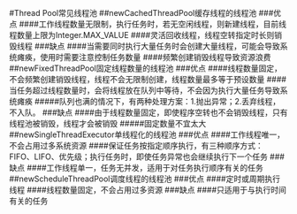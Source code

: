 #Thread Pool常见线程池
##newCachedThreadPool缓存线程的线程池
###优点
####工作线程数量无限制，执行任务时，若无空闲线程，则新建线程，目前线程数量上限为Integer.MAX_VALUE
####灵活回收线程，线程空转指定时长则销毁线程
###缺点
####当需要同时执行大量任务时会创建大量线程，可能会导致系统瘫痪，使用时需要注意控制任务数量
####频繁创建销毁线程导致资源浪费
##newFixedThreadPool固定线程数量的线程池
###优点
####线程数量固定，不会频繁创建销毁线程，线程不会无限制创建，线程数量最多等于预设数量
####当任务超过线程数量时，会将线程放在队列中等待，不会因为执行大量任务导致系统瘫痪
#####队列也满的情况下，有两种处理方案：1.抛出异常；2.丢弃线程，不入队。
###缺点
####由于线程数量固定，即使程序空转也不会销毁线程，只有线程池被销毁，线程才会被销毁
#####固定数量不宜太大
##newSingleThreadExecutor单线程化的线程池
###优点
####工作线程唯一，不会占用过多系统资源
####保证任务按指定顺序执行，有三种顺序方式：FIFO、LIFO、优先级​；执行任务时，​即使任务异常也会继续执行下一个任务
###缺点
####工作线程单一，任务无并发，适用于对任务执行顺序有关的任务
##newScheduleThreadPool调度线程的线程池
###优点
####定时或周期执行线程
####线程数量固定，不会占用过多资源
###缺点
####只适用于与执行时间有关的任务
